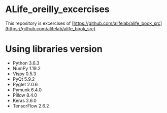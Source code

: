# ALife_oreilly_excercises
This repository is excercises of 
[https://github.com/alifelab/alife_book_src](https://github.com/alifelab/alife_book_src)

# Using libraries version
- Python 3.6.3
- NumPy 1.19.2
- Vispy 0.5.3
- PyQt 5.9.2
- Pyglet 2.0.6
- Pymunk 6.4.0
- Pillow 8.4.0
- Keras 2.6.0
- TensorFlow 2.6.2